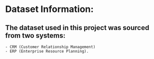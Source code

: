 # Dataset Information: 
  ## The dataset used in this project was sourced from two systems: 
    - CRM (Customer Relationship Management)
    - ERP (Enterprise Resource Planning).
